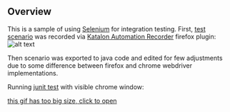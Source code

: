 ## Overview
This is a sample of using [Selenium](https://www.seleniumhq.org/) for integration testing.
First, [test scenario](src/test/resources/test_suite_source.html) was recorded via [Katalon Automation Recorder](https://www.katalon.com/resources-center/blog/katalon-automation-recorder) firefox plugin:
![alt text](https://i.imgur.com/Hi0DTHI.png)

Then scenario was exported to java code and edited for few adjustments due to some difference between firefox and chrome webdriver implementations.

Running [junit test](src/test/java/integration/selenium/shipping_package_dimensions/SPDEditTestSuite.java) with visible chrome window:

[this gif has too big size, click to open](https://image.ibb.co/jX3L7S/sel.gif)

